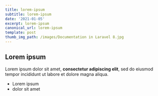 ```yaml
---
title: lorem-ipsum
subtitle: lorem-ipsum
date: '2021-01-05'
excerpt: lorem-ipsum
canonical_url: lorem-ipsum
template: post
thumb_img_path: /images/Documentation in Laravel 8.jpg
---
```

## Lorem ipsum

Lorem ipsum dolor sit amet, **consectetur adipiscing elit**, sed do eiusmod tempor incididunt ut labore et dolore magna aliqua.

- Lorem ipsum
- dolor sit amet